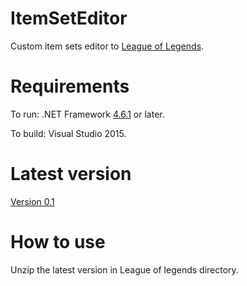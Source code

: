 # ItemSetEditor
Custom item sets editor to <a href="http://na.leagueoflegends.com/">League of Legends</a>.

# Requirements
To run: .NET Framework <a href="https://www.microsoft.com/hu-hu/download/details.aspx?id=49981">4.6.1</a> or later.

To build: Visual Studio 2015.

# Latest version
<a href="https://github.com/HerczogAttila/ItemSetEditor/files/631621/Release_0.1.zip">Version 0.1</a>

# How to use
Unzip the latest version in League of legends directory.
